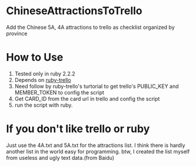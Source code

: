# ChineseAttractionsToTrello
Add the Chinese 5A, 4A attractions to trello as checklist organized by province 


# How to Use

1. Tested only in ruby 2.2.2
2. Depends on [ruby-trello](https://github.com/jeremytregunna/ruby-trello)
3. Need follow by ruby-trello's turtorial to get trello's PUBLIC_KEY and MEMBER_TOKEN to config the script
4. Get CARD_ID from the card url in trello and config the script
5. run the script with ruby.

# If you don't like trello or ruby

Just use the 4A.txt and 5A.txt for the attractions list. I think there is hardly another list in the world easy for programming. btw, I created the list myself from useless and ugly text data.(from Baidu) 
